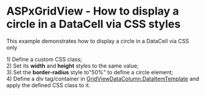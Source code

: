 # ASPxGridView - How to display a circle in a DataCell via CSS styles


<p>This example demonstrates how to display a circle in a DataCell via CSS only</p><p>1) Define a custom CSS class;<br />
2) Set its <strong>width</strong> and<strong> height</strong> styles to the same value;<br />
3) Set the <strong>border-radius</strong> style to"50%" to define a circle element; <br />
4) Define a div tag/container in <a href="http://documentation.devexpress.com/#AspNet/DevExpressWebASPxGridViewGridViewDataColumn_DataItemTemplatetopic"><u>GridViewDataColumn.DataItemTemplate</u></a> and apply the defined CSS class to it.</p>

<br/>


